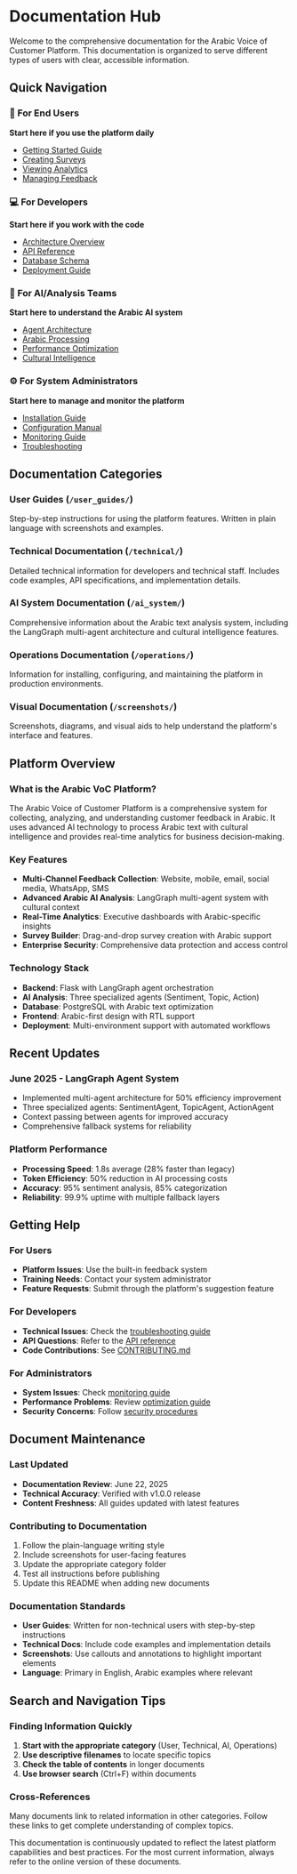 # Documentation Hub

Welcome to the comprehensive documentation for the Arabic Voice of Customer Platform. This documentation is organized to serve different types of users with clear, accessible information.

## Quick Navigation

### 👤 For End Users
**Start here if you use the platform daily**
- [Getting Started Guide](user_guides/getting_started.md)
- [Creating Surveys](user_guides/creating_surveys.md)
- [Viewing Analytics](user_guides/viewing_analytics.md)
- [Managing Feedback](user_guides/managing_feedback.md)

### 💻 For Developers
**Start here if you work with the code**
- [Architecture Overview](technical/architecture_overview.md)
- [API Reference](technical/api_reference.md)
- [Database Schema](technical/database_schema.md)
- [Deployment Guide](technical/deployment_guide.md)

### 🤖 For AI/Analysis Teams
**Start here to understand the Arabic AI system**
- [Agent Architecture](ai_system/agent_architecture.md)
- [Arabic Processing](ai_system/arabic_processing.md)
- [Performance Optimization](ai_system/performance_optimization.md)
- [Cultural Intelligence](ai_system/cultural_intelligence.md)

### ⚙️ For System Administrators
**Start here to manage and monitor the platform**
- [Installation Guide](operations/installation.md)
- [Configuration Manual](operations/configuration.md)
- [Monitoring Guide](operations/monitoring.md)
- [Troubleshooting](operations/troubleshooting.md)

## Documentation Categories

### User Guides (`/user_guides/`)
Step-by-step instructions for using the platform features. Written in plain language with screenshots and examples.

### Technical Documentation (`/technical/`)
Detailed technical information for developers and technical staff. Includes code examples, API specifications, and implementation details.

### AI System Documentation (`/ai_system/`)
Comprehensive information about the Arabic text analysis system, including the LangGraph multi-agent architecture and cultural intelligence features.

### Operations Documentation (`/operations/`)
Information for installing, configuring, and maintaining the platform in production environments.

### Visual Documentation (`/screenshots/`)
Screenshots, diagrams, and visual aids to help understand the platform's interface and features.

## Platform Overview

### What is the Arabic VoC Platform?
The Arabic Voice of Customer Platform is a comprehensive system for collecting, analyzing, and understanding customer feedback in Arabic. It uses advanced AI technology to process Arabic text with cultural intelligence and provides real-time analytics for business decision-making.

### Key Features
- **Multi-Channel Feedback Collection**: Website, mobile, email, social media, WhatsApp, SMS
- **Advanced Arabic AI Analysis**: LangGraph multi-agent system with cultural context
- **Real-Time Analytics**: Executive dashboards with Arabic-specific insights
- **Survey Builder**: Drag-and-drop survey creation with Arabic support
- **Enterprise Security**: Comprehensive data protection and access control

### Technology Stack
- **Backend**: Flask with LangGraph agent orchestration
- **AI Analysis**: Three specialized agents (Sentiment, Topic, Action)
- **Database**: PostgreSQL with Arabic text optimization
- **Frontend**: Arabic-first design with RTL support
- **Deployment**: Multi-environment support with automated workflows

## Recent Updates

### June 2025 - LangGraph Agent System
- Implemented multi-agent architecture for 50% efficiency improvement
- Three specialized agents: SentimentAgent, TopicAgent, ActionAgent
- Context passing between agents for improved accuracy
- Comprehensive fallback systems for reliability

### Platform Performance
- **Processing Speed**: 1.8s average (28% faster than legacy)
- **Token Efficiency**: 50% reduction in AI processing costs
- **Accuracy**: 95% sentiment analysis, 85% categorization
- **Reliability**: 99.9% uptime with multiple fallback layers

## Getting Help

### For Users
- **Platform Issues**: Use the built-in feedback system
- **Training Needs**: Contact your system administrator
- **Feature Requests**: Submit through the platform's suggestion feature

### For Developers
- **Technical Issues**: Check the [troubleshooting guide](operations/troubleshooting.md)
- **API Questions**: Refer to the [API reference](technical/api_reference.md)
- **Code Contributions**: See [CONTRIBUTING.md](../CONTRIBUTING.md)

### For Administrators
- **System Issues**: Check [monitoring guide](operations/monitoring.md)
- **Performance Problems**: Review [optimization guide](ai_system/performance_optimization.md)
- **Security Concerns**: Follow [security procedures](operations/security_procedures.md)

## Document Maintenance

### Last Updated
- **Documentation Review**: June 22, 2025
- **Technical Accuracy**: Verified with v1.0.0 release
- **Content Freshness**: All guides updated with latest features

### Contributing to Documentation
1. Follow the plain-language writing style
2. Include screenshots for user-facing features
3. Update the appropriate category folder
4. Test all instructions before publishing
5. Update this README when adding new documents

### Documentation Standards
- **User Guides**: Written for non-technical users with step-by-step instructions
- **Technical Docs**: Include code examples and implementation details
- **Screenshots**: Use callouts and annotations to highlight important elements
- **Language**: Primary in English, Arabic examples where relevant

## Search and Navigation Tips

### Finding Information Quickly
1. **Start with the appropriate category** (User, Technical, AI, Operations)
2. **Use descriptive filenames** to locate specific topics
3. **Check the table of contents** in longer documents
4. **Use browser search** (Ctrl+F) within documents

### Cross-References
Many documents link to related information in other categories. Follow these links to get complete understanding of complex topics.

This documentation is continuously updated to reflect the latest platform capabilities and best practices. For the most current information, always refer to the online version of these documents.